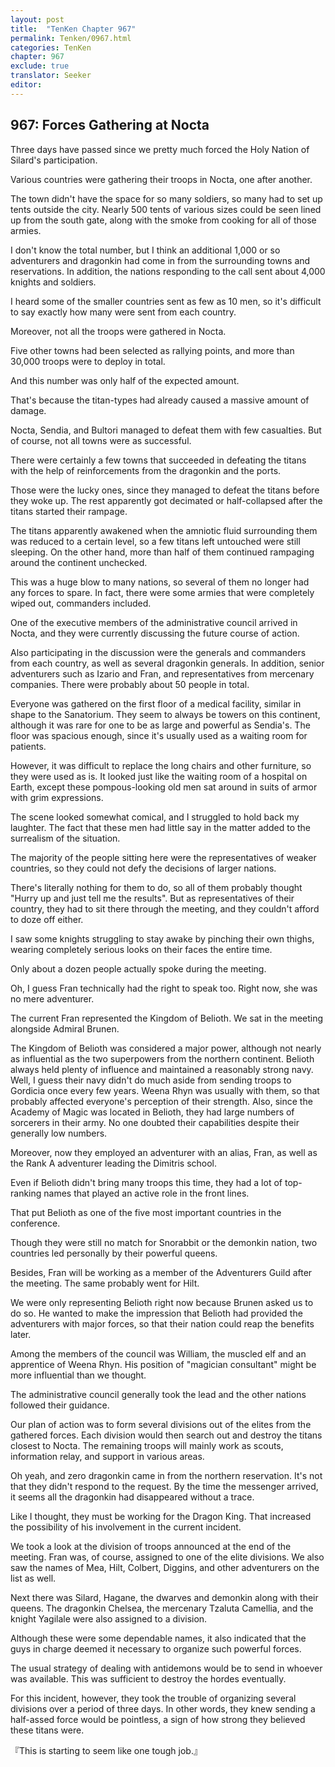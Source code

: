 ```yaml
---
layout: post
title:  "TenKen Chapter 967"
permalink: Tenken/0967.html
categories: TenKen
chapter: 967
exclude: true
translator: Seeker
editor: 
---
```

<h2>967: Forces Gathering at Nocta</h2>


Three days have passed since we pretty much forced the Holy Nation of Silard's participation.

Various countries were gathering their troops in Nocta, one after another.

The town didn't have the space for so many soldiers, so many had to set up tents outside the city. Nearly 500 tents of various sizes could be seen lined up from the south gate, along with the smoke from cooking for all of those armies.

I don't know the total number, but I think an additional 1,000 or so adventurers and dragonkin had come in from the surrounding towns and reservations. In addition, the nations responding to the call sent about 4,000 knights and soldiers.

I heard some of the smaller countries sent as few as 10 men, so it's difficult to say exactly how many were sent from each country.

Moreover, not all the troops were gathered in Nocta.

Five other towns had been selected as rallying points, and more than 30,000 troops were to deploy in total.

And this number was only half of the expected amount.

That's because the titan-types had already caused a massive amount of damage.

Nocta, Sendia, and Bultori managed to defeat them with few casualties. But of course, not all towns were as successful.

There were certainly a few towns that succeeded in defeating the titans with the help of reinforcements from the dragonkin and the ports.

Those were the lucky ones, since they managed to defeat the titans before they woke up. The rest apparently got decimated or half-collapsed after the titans started their rampage.

The titans apparently awakened when the amniotic fluid surrounding them was reduced to a certain level, so a few titans left untouched were still sleeping. On the other hand, more than half of them continued rampaging around the continent unchecked.

This was a huge blow to many nations, so several of them no longer had any forces to spare. In fact, there were some armies that were completely wiped out, commanders included.

One of the executive members of the administrative council arrived in Nocta, and they were currently discussing the future course of action.

Also participating in the discussion were the generals and commanders from each country, as well as several dragonkin generals. In addition, senior adventurers such as Izario and Fran, and representatives from mercenary companies. There were probably about 50 people in total.

Everyone was gathered on the first floor of a medical facility, similar in shape to the Sanatorium. They seem to always be towers on this continent, although it was rare for one to be as large and powerful as Sendia's. The floor was spacious enough, since it's usually used as a waiting room for patients.

However, it was difficult to replace the long chairs and other furniture, so they were used as is. It looked just like the waiting room of a hospital on Earth, except these pompous-looking old men sat around in suits of armor with grim expressions.

The scene looked somewhat comical, and I struggled to hold back my laughter. The fact that these men had little say in the matter added to the surrealism of the situation.

The majority of the people sitting here were the representatives of weaker countries, so they could not defy the decisions of larger nations.

There's literally nothing for them to do, so all of them probably thought "Hurry up and just tell me the results". But as representatives of their country, they had to sit there through the meeting, and they couldn't afford to doze off either.

I saw some knights struggling to stay awake by pinching their own thighs, wearing completely serious looks on their faces the entire time.

Only about a dozen people actually spoke during the meeting.

Oh, I guess Fran technically had the right to speak too. Right now, she was no mere adventurer.

The current Fran represented the Kingdom of Belioth. We sat in the meeting alongside Admiral Brunen.

The Kingdom of Belioth was considered a major power, although not nearly as influential as the two superpowers from the northern continent. Belioth always held plenty of influence and maintained a reasonably strong navy. Well, I guess their navy didn't do much aside from sending troops to Gordicia once every few years. Weena Rhyn was usually with them, so that probably affected everyone's perception of their strength. Also, since the Academy of Magic was located in Belioth, they had large numbers of sorcerers in their army. No one doubted their capabilities despite their generally low numbers.

Moreover, now they employed an adventurer with an alias, Fran, as well as the Rank A adventurer leading the Dimitris school.

Even if Belioth didn't bring many troops this time, they had a lot of top-ranking names that played an active role in the front lines.

That put Belioth as one of the five most important countries in the conference.

Though they were still no match for Snorabbit or the demonkin nation, two countries led personally by their powerful queens.

Besides, Fran will be working as a member of the Adventurers Guild after the meeting. The same probably went for Hilt.

We were only representing Belioth right now because Brunen asked us to do so. He wanted to make the impression that Belioth had provided the adventurers with major forces, so that their nation could reap the benefits later.

Among the members of the council was William, the muscled elf and an apprentice of Weena Rhyn. His position of "magician consultant" might be more influential than we thought.

The administrative council generally took the lead and the other nations followed their guidance.

Our plan of action was to form several divisions out of the elites from the gathered forces. Each division would then search out and destroy the titans closest to Nocta. The remaining troops will mainly work as scouts, information relay, and support in various areas.

Oh yeah, and zero dragonkin came in from the northern reservation. It's not that they didn't respond to the request. By the time the messenger arrived, it seems all the dragonkin had disappeared without a trace.

Like I thought, they must be working for the Dragon King. That increased the possibility of his involvement in the current incident.

We took a look at the division of troops announced at the end of the meeting. Fran was, of course, assigned to one of the elite divisions. We also saw the names of Mea, Hilt, Colbert, Diggins, and other adventurers on the list as well.

Next there was Silard, Hagane, the dwarves and demonkin along with their queens. The dragonkin Chelsea, the mercenary Tzaluta Camellia, and the knight Yagilale were also assigned to a division.

Although these were some dependable names, it also indicated that the guys in charge deemed it necessary to organize such powerful forces.

The usual strategy of dealing with antidemons would be to send in whoever was available. This was sufficient to destroy the hordes eventually.

For this incident, however, they took the trouble of organizing several divisions over a period of three days. In other words, they knew sending a half-assed force would be pointless, a sign of how strong they believed these titans were.

『This is starting to seem like one tough job.』


